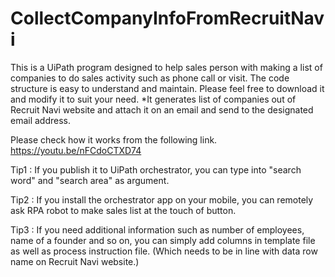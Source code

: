 # CollectCompanyInfoFromRecruitNavi
This is a UiPath program designed to help sales person with making a list of companies to do sales activity such as phone call or visit. The code structure is easy to understand and maintain. Please feel free to download it and modify it to suit your need. *It generates list of companies out of Recruit Navi website and attach it on an email and send to the designated email address.

Please check how it works from the following link. <https://youtu.be/nFCdoCTXD74>

Tip1 : If you publish it to UiPath orchestrator, you can type into "search word" and "search area" as argument.

Tip2 : If you install the orchestrator app on your mobile, you can remotely ask RPA robot to make sales list at the touch of button.

Tip3 : If you need additional information such as number of employees, name of a founder and so on, you can simply add columns in template file as well as process instruction file. (Which needs to be in line with data row name on Recruit Navi website.) 
